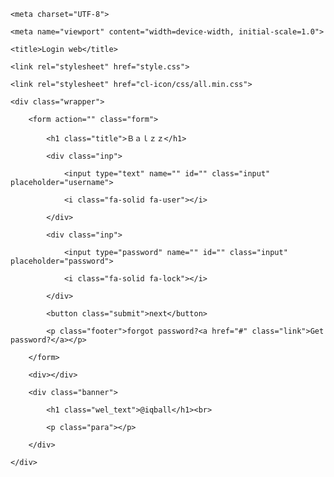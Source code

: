 <!DOCTYPE html>

<html>

<head>

    <meta charset="UTF-8">

    <meta name="viewport" content="width=device-width, initial-scale=1.0">

    <title>Login web</title>

    <link rel="stylesheet" href="style.css">

    <link rel="stylesheet" href="cl-icon/css/all.min.css">

</head>

<body>

    <div class="wrapper">

        <form action="" class="form">

            <h1 class="title">Ｂａｌｚｚ</h1>

            <div class="inp">

                <input type="text" name="" id="" class="input" placeholder="username">

                <i class="fa-solid fa-user"></i>

            </div>

            <div class="inp">

                <input type="password" name="" id="" class="input" placeholder="password">

                <i class="fa-solid fa-lock"></i>

            </div>

            <button class="submit">next</button>

            <p class="footer">forgot password?<a href="#" class="link">Get password?</a></p>   

        </form>

        <div></div>

        <div class="banner">

            <h1 class="wel_text">@iqball</h1><br>

            <p class="para"></p>

        </div>

    </div>

</body>

</html>                        

            
